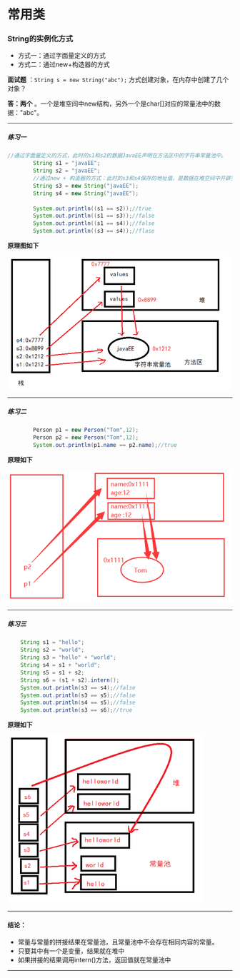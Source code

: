 # 常用类

### String的实例化方式

* 方式一：通过字面量定义的方式
* 方式二：通过new+构造器的方式

**面试题** ：`String s = new String("abc");` 方式创建对象，在内存中创建了几个对象？

**答：两个** 。一个是堆空间中new结构，另外一个是char[]对应的常量池中的数据："abc"。

***

##### 练习一

```java
//通过字面量定义的方式，此时的s1和s2的数据JavaEE声明在方法区中的字符串常量池中。
        String s1 = "javaEE";
        String s2 = "javaEE";
        //通过new + 构造器的方式：此时的s3和s4保存的地址值，是数据在堆空间中开辟空间之后，对应的地址值
        String s3 = new String("javaEE");
        String s4 = new String("javaEE");

        System.out.println((s1 == s2));//true
        System.out.println((s1 == s3));//false
        System.out.println((s1 == s4));//false
        System.out.println((s3 == s4));//flase
```

**原理图如下**

<img src="../image/String_1.png" alt="String_1.png" style="zoom:80%;" />

***

##### 练习二

```java
  		Person p1 = new Person("Tom",12);
        Person p2 = new Person("Tom",12);
        System.out.println(p1.name == p2.name);//true
```

**原理如下**

<img src="../image/String_2.png" alt="String_2.png" style="zoom:80%;" />

***

##### 练习三

```java
	String s1 = "hello";
	String s2 = "world";
	String s3 = "hello" + "world";
	String s4 = s1 + "world";
	String s5 = s1 + s2;
	String s6 = (s1 + s2).intern();
	System.out.println(s3 == s4);//false
    System.out.println(s3 == s5);//false
    System.out.println(s4 == s5);//false
    System.out.println(s3 == s6);//true
```

**原理如下**

<img src="../image/String_3.png" alt="String_3.png" style="zoom:80%;" />

***

#### 结论：

* 常量与常量的拼接结果在常量池，且常量池中不会存在相同内容的常量。
* 只要其中有一个是变量，结果就在堆中
* 如果拼接的结果调用intern()方法，返回值就在常量池中

***